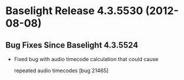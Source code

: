 # Baselight Release 4.3.5530 (2012-08-08)



## Bug Fixes Since Baselight 4.3.5524

*   Fixed bug with audio timecode calculation that could cause

    repeated audio timecodes \[bug 21465]
